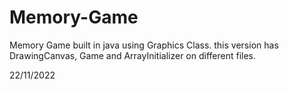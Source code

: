 # Memory-Game
Memory Game built in java using Graphics Class.
this version has DrawingCanvas, Game and ArrayInitializer on different files.

22/11/2022
